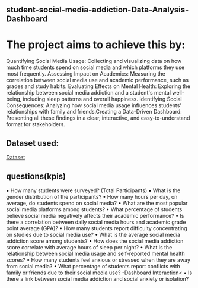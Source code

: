 ## student-social-media-addiction-Data-Analysis-Dashboard
# The project aims to achieve this by:

Quantifying Social Media Usage: Collecting and visualizing data on how much time students spend on social media and which platforms they use most frequently.
	Assessing Impact on Academics: Measuring the correlation between social media use and academic performance, such as grades and study habits.
	Evaluating Effects on Mental Health: Exploring the relationship between social media addiction and a student's mental well-being, including sleep patterns and overall happiness.
	Identifying Social Consequences: Analyzing how social media usage influences students' relationships with family and friends.Creating a Data-Driven Dashboard: Presenting all these findings in a clear,   interactive, and easy-to-understand format for stakeholders.
## Dataset used:
<a href="https://github.com/harihara2004/student-social-media-addiction-Data-Analysis-Dashboard/blob/main/Students%20Social%20Media%20Addiction.csv" >Dataset</a>

## questions(kpis) 
•	How many students were surveyed? (Total Participants)
•	What is the gender distribution of the participants?
•	How many hours per day, on average, do students spend on social media?
•	What are the most popular social media platforms among students?
•	What percentage of students believe social media negatively affects their academic performance?
•	Is there a correlation between daily social media hours and academic grade point average (GPA)?
•	How many students report difficulty concentrating on studies due to social media use?
•	What is the average social media addiction score among students?
•	How does the social media addiction score correlate with average hours of sleep per night?
•	What is the relationship between social media usage and self-reported mental health scores?
•	How many students feel anxious or stressed when they are away from social media?
•	What percentage of students report conflicts with family or friends due to their social media use?
-Dashboard Interaction<
•	Is there a link between social media addiction and social anxiety or isolation?

